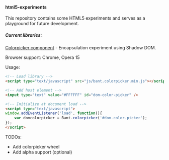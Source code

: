 #### html5-experiments

This repository contains some HTML5 experiments and serves as a playground for future development.

##### Current libraries:

[Colorpicker component](https://dl.dropboxusercontent.com/u/108661300/github/html5-experiments/demo/colorpicker.html) - Encapsulation experiment using Shadow DOM.

Browser support: Chrome, Opera 15

Usage:

```html
<!-- Load library -->
<script type="text/javascript" src="js/bant.colorpicker.min.js"></script>

<!-- Add host element -->
<input type="text" value="#FFFFFF" id="dom-color-picker" />

<!-- Initialize at document load -->
<script type="text/javascript">
window.addEventListener('load', function(){
	var domcolorpicker = Bant.colorpicker('#dom-color-picker');
});
</script>
```

TODOs:
- Add colorpicker wheel
- Add alpha support (optional)
